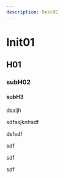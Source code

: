 ```yaml
---
description: Desc01
---
```


# Init01

## H01

### subH02

#### subH3

dsaljh

sdfasjknhsdf

dsfsdf

sdf

sdf

sdf

